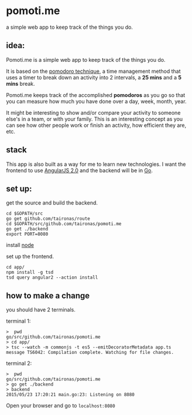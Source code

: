 # pomoti.me
a simple web app to keep track of the things you do.

## idea:

Pomoti.me is a simple web app to keep track of the things you do.

It is based on the [pomodoro technique](), a time management method that uses a timer to break down an activity into 2 intervals, a **25 mins** and a **5 mins** break.

Pomoti.me keeps track of the accomplished **pomodoros** as you go so that you can measure how much you have done over a day, week, month, year.

It might be interesting to show and/or compare your activity to someone else's in a team, or with your family. This is an interesting concept as you can see how other people work or finish an activity, how efficient they are, etc.

## stack

This app is also built as a way for me to learn new technologies. I want the frontend to use [AngularJS 2.0](https://angular.io/) and the backend will be in [Go](http://golang.org).

## set up:

get the source and build the backend.

    cd $GOPATH/src
    go get github.com/taironas/route
    cd $GOPATH/src/github.com/taironas/pomoti.me
    go get ./backend
    export PORT=8080


install [node](https://nodejs.org/download/)

set up the frontend.

    cd app/
    npm install -g tsd
    tsd query angular2 --action install

## how to make a change

you should have 2 terminals.

terminal 1:

    >  pwd
    go/src/github.com/taironas/pomoti.me
    > cd app/
    > tsc --watch -m commonjs -t es5 --emitDecoratorMetadata app.ts
    message TS6042: Compilation complete. Watching for file changes.

terminal 2:

    >  pwd
    go/src/github.com/taironas/pomoti.me
    > go get ./backend
    > backend
    2015/05/23 17:20:21 main.go:23: Listening on 8080

Open your browser and go to `localhost:8080`
